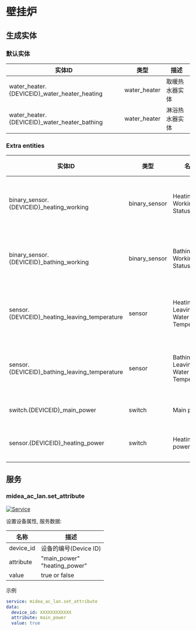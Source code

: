 # 壁挂炉

## 生成实体
### 默认实体
| 实体ID                                         | 类型           | 描述      |
|----------------------------------------------|--------------|---------|
| water_heater.{DEVICEID}_water_heater_heating | water_heater | 取暖热水器实体 |
| water_heater.{DEVICEID}_water_heater_bathing | water_heater | 淋浴热水器实体 |

### Extra entities

| 实体ID                                       | 类型         | 名称                                | 描述     |
|-----------------------------------------------|---------------|-----------------------------------|--------|
| binary_sensor.{DEVICEID}_heating_working      | binary_sensor | Heating Working Status            | 取暖工作状态 |
| binary_sensor.{DEVICEID}_bathing_working      | binary_sensor | Bathing Working Status            | 领域工作状态 |
| sensor.{DEVICEID}_heating_leaving_temperature | sensor        | Heating Leaving Water Temperature | 取暖出水温度 |
| sensor.{DEVICEID}_bathing_leaving_temperature | sensor        | Bathing Leaving Water Temperature | 淋浴出水温度 |
| switch.{DEVICEID}_main_power                  | switch        | Main power                        | 主电源    |
| sensor.{DEVICEID}_heating_power               | switch        | Heating power                     | 取暖电源   |

## 服务

### midea_ac_lan.set_attribute

[![Service](https://my.home-assistant.io/badges/developer_call_service.svg)](https://my.home-assistant.io/redirect/developer_call_service/?service=midea_ac_lan.set_attribute)

设置设备属性, 服务数据:

| 名称        | 描述                                |
|-----------|-----------------------------------|
| device_id | 设备的编号(Device ID)                  |
| attribute | "main_power"<br />"heating_power" |
| value     | true or false                     |

示例
```yaml
service: midea_ac_lan.set_attribute
data:
  device_id: XXXXXXXXXXXX
  attribute: main_power
  value: true
```